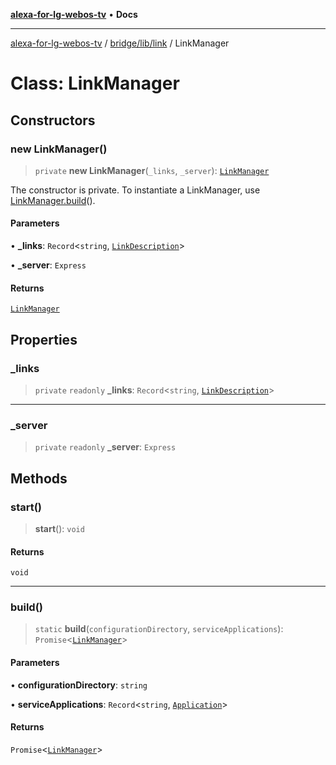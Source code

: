 [**alexa-for-lg-webos-tv**](../../../../README.md) • **Docs**

***

[alexa-for-lg-webos-tv](../../../../modules.md) / [bridge/lib/link](../README.md) / LinkManager

# Class: LinkManager

## Constructors

### new LinkManager()

> `private` **new LinkManager**(`_links`, `_server`): [`LinkManager`](LinkManager.md)

The constructor is private. To instantiate a LinkManager, use [LinkManager.build](LinkManager.md#build)().

#### Parameters

• **\_links**: `Record`\<`string`, [`LinkDescription`](../interfaces/LinkDescription.md)\>

• **\_server**: `Express`

#### Returns

[`LinkManager`](LinkManager.md)

## Properties

### \_links

> `private` `readonly` **\_links**: `Record`\<`string`, [`LinkDescription`](../interfaces/LinkDescription.md)\>

***

### \_server

> `private` `readonly` **\_server**: `Express`

## Methods

### start()

> **start**(): `void`

#### Returns

`void`

***

### build()

> `static` **build**(`configurationDirectory`, `serviceApplications`): `Promise`\<[`LinkManager`](LinkManager.md)\>

#### Parameters

• **configurationDirectory**: `string`

• **serviceApplications**: `Record`\<`string`, [`Application`](../application/interfaces/Application.md)\>

#### Returns

`Promise`\<[`LinkManager`](LinkManager.md)\>
